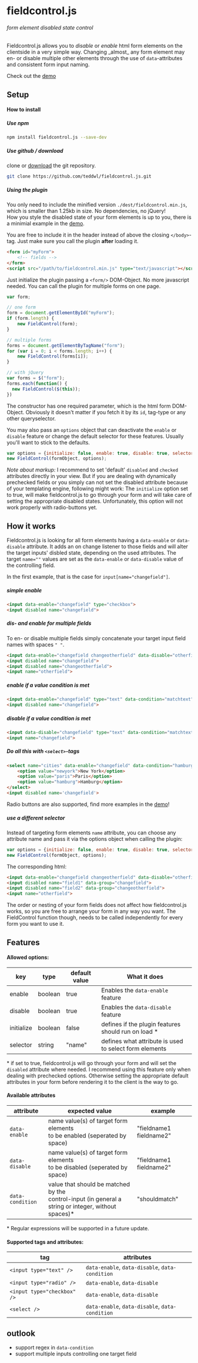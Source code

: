 # fieldcontrol.js
###### form element disabled state control

Fieldcontrol.js allows you to _disable_ or _enable_ html form elements on the clientside in a very simple way.
Changing _almost\_ any form element may en- or disable multiple other elements through the use of `data`-attributes and consistent form input naming.

Check out the [demo](http://fieldcontrol.metheo.io/)

## Setup

#### How to install

##### Use npm

````bash
npm install fieldcontrol.js --save-dev
````
##### Use github / download
clone or [download](https://github.com/teddwl/fieldcontrol.js) the git repository.

````bash
git clone https://github.com/teddwl/fieldcontrol.js.git
````

##### Using the plugin


You only need to include the minified version `./dest/fieldcontrol.min.js`, which is smaller than 1.25kb in size. No dependencies, no jQuery!<br/>
How you style the disabled state of your form elements is up to you, there is a minimial example in the [demo](http://fieldcontrol.metheo.io/).

You are free to include it in the header instead of above the closing `</body>`-tag. Just make sure you call the plugin **after** loading it.

````html
<form id="myForm">
    <!-- fields -->
</form>
<script src="/path/to/fieldcontrol.min.js" type="text/javascript"></script> 
````

Just initialize the plugin passing a `<form/>` DOM-Object. No more javascript needed. You can call the plugin for multiple forms on one page.

````javascript
var form;

// one form
form = document.getElementById("myForm");
if (form.length) {
    new FieldControl(form);
}

// multiple forms
forms = document.getElementByTagName("form");
for (var i = 0; i < forms.length; i++) {    
    new FieldControl(forms[i]);
}

// with jQuery
var forms = $("form"); 
forms.each(function() {
  new FieldControl($(this));
})
````

The constructor has one required parameter, which is the html form DOM-Object. Obviously it doesn't matter if you fetch it by its `id`, tag-type or any other queryselector.

You may also pass an `options` object that can deactivate the `enable` or `disable` feature or change the default selector for these features. Usually you'll want to stick to the defaults. 

````javascript
var options = {initialize: false, enable: true, disable: true, selector: 'name'};
new FieldControl(formObject, options);
````

_Note about markup:_
I recommend to set 'default' `disabled` and `checked` attributes directly in your view. But if you are dealing with dynamically prechecked fields or you simply can not set the disabled attribute because of your templating engine, following might work: The `initialize` option set to true, will make fieldcontrol.js to go through your form and will take care of setting the appropriate disabled states. Unfortunately, this option will not work properly with radio-buttons yet.

## How it works

Fieldcontrol.js is looking for all form elements having a `data-enable` or `data-disable` attribute. It adds an on change listener to those fields and will alter the target inputs' disbled state, depending on the used attributes. The target `name=""` values are set as the `data-enable` or `data-disable` value of the controlling field.

In the first example, that is the case for `input[name="changefield"]`. 

##### simple enable
````html
<input data-enable="changefield" type="checkbox">
<input disabled name="changefield">
````

##### dis- and enable for multiple fields
To en- or disable multiple fields simply concatenate your target input field names with spaces `" "`. 

````html
<input data-enable="changefield changeotherfield" data-disable="otherfield" type="checkbox">
<input disabled name="changefield">
<input disabled name="changeotherfield">
<input name="otherfield">
````
##### enable if a value condition is met

````html
<input data-enable="changefield" type="text" data-condition="matchtext">
<input disabled name="changefield">
````
##### disable if a value condition is met

````html
<input data-disable="changefield" type="text" data-condition="matchtext">
<input name="changefield">
````
##### Do all this with `<select>`-tags

````html
<select name="cities" data-enable="changefield" data-condition="hamburg">
    <option value="newyork">New York</option>
    <option value="paris">Paris</option>
    <option value="hamburg">Hamburg</option>
</select>
<input disabled name='changefield'>
````
Radio buttons are also supported, find more examples in the [demo](http://fieldcontrol.metheo.io/)!
##### use a different selector

Instead of targeting form elements `name` attribute, you can choose any attribute name and pass it via the options object when calling the plugin: 

````javascript
var options = {initialize: false, enable: true, disable: true, selector: 'data-group'};
new FieldControl(formObject, options);
````

The corresponding html:

````html
<input data-enable="changefield changeotherfield" data-disable="otherfield" type="checkbox">
<input disabled name="field1" data-group="changefield">
<input disabled name="field2" data-group="changeotherfield">
<input name="otherfield">
````

The order or nesting of your form fields does not affect how fieldcontrol.js works, so you are free to arrange your form in any way you want.
The FieldControl function though, needs to be called independently for every form you want to use it.

## Features


#### Allowed options:

|  key       | type     |  default value       | What it does                       |
|------------|---------|-----------------------|------------------------------------|
| enable     | boolean | true                  | Enables the `data-enable` feature  |
| disable    | boolean | true                  | Enables the `data-disable` feature |
| initialize | boolean | false                 | defines if the plugin features should run on load * |
| selector   | string  | "name"                | defines what attribute is used to select form elements |


\* if set to true, fieldcontrol.js will go through your form and will set the `disabled` attribute where needed. I recommend using this feature only when dealing with prechecked options. Otherwise setting the appropriate default attributes in your form before rendering it to the client is the way to go.


#### Available attributes

|  attribute       |  expected value                                                           | example |
|------------------|---------------------------------------------------------------------------|---------|
| `data-enable`    | name value(s) of target form elements<br/> to be enabled (seperated by space)  | "fieldname1 fieldname2" |
| `data-disable`   | name value(s) of target form elements<br/> to be disabled (seperated by space) | "fieldname1 fieldname2" |
| `data-condition` | value that should be matched by the<br/> control-input (in general a string or integer, without spaces)* | "shouldmatch" |

\* Regular expressions will be supported in a future update. 


#### Supported tags and attributes:

|  tag                         | attributes                                       |
|------------------------------|--------------------------------------------------|
| `<input type="text" />`      | `data-enable`, `data-disable`, `data-condition`  |
| `<input type="radio" />`     | `data-enable`, `data-disable`                    |
| `<input type="checkbox" />`  | `data-enable`, `data-disable`                    |
| `<select />`                 | `data-enable`, `data-disable`, `data-condition`  |

## outlook

* support regex in `data-condition`
* support multiple inputs controlling one target field

